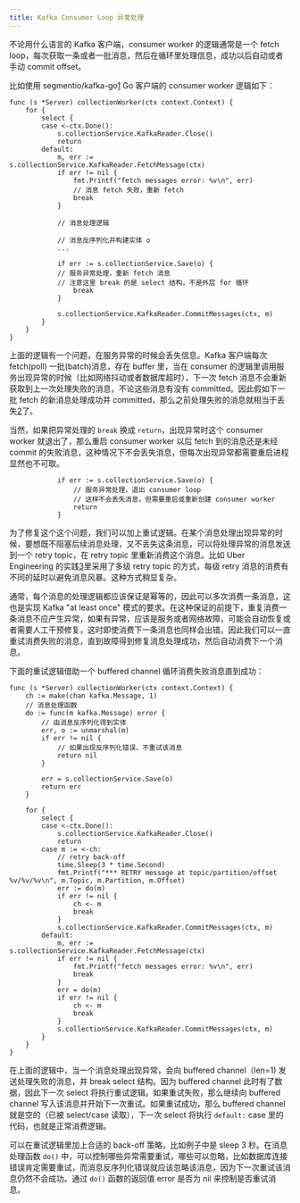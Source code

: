 ```yaml
---
title: Kafka Consumer Loop 异常处理
---
```


不论用什么语言的 Kafka 客户端，consumer worker 的逻辑通常是一个 fetch loop，每次获取一条或者一批消息，然后在循环里处理信息，成功以后自动或者手动 commit offset。

比如使用 segmentio/kafka-go[1] Go 客户端的 consumer worker 逻辑如下：

```
func (s *Server) collectionWorker(ctx context.Context) {
	for {
		select {
		case <-ctx.Done():
			s.collectionService.KafkaReader.Close()
			return
		default:
			m, err := s.collectionService.KafkaReader.FetchMessage(ctx)
			if err != nil {
				fmt.Printf("fetch messages error: %v\n", err)
				// 消息 fetch 失败，重新 fetch
				break
			}

			// 消息处理逻辑

			// 消息反序列化并构建实体 o
			...

			if err := s.collectionService.Save(o) {
			// 服务异常处理，重新 fetch 消息
			// 注意这里 break 的是 select 结构，不是外层 for 循环
				break
			}

			s.collectionService.KafkaReader.CommitMessages(ctx, m)
		}
	}
}
```

上面的逻辑有一个问题，在服务异常的时候会丢失信息。Kafka 客户端每次 fetch(poll) 一批(batch)消息，存在 buffer 里，当在 consumer 的逻辑里调用服务出现异常的时候（比如网络抖动或者数据库超时），下一次 fetch 消息不会重新获取到上一次处理失败的消息，不论这些消息有没有 committed。因此假如下一批 fetch 的新消息处理成功并 committed，那么之前处理失败的消息就相当于丢失[2]了。

当然，如果把异常处理的 `break` 换成 `return`，出现异常时这个 consumer worker 就退出了，那么重启 consumer worker 以后 fetch 到的消息还是未经 commit 的失败消息，这种情况下不会丢失消息，但每次出现异常都需要重启进程显然也不可取。

```
            if err := s.collectionService.Save(o) {
                // 服务异常处理，退出 consumer loop
                // 这样不会丢失消息，但需要重启或重新创建 consumer worker
                return
            }
```

为了修复这个这个问题，我们可以加上重试逻辑。在某个消息处理出现异常的时候，要想既不阻塞后续消息处理，又不丢失这条消息，可以将处理异常的消息发送到一个 retry topic，在 retry topic 里重新消费这个消息。比如 Uber Engineering 的实践[3]里采用了多级 retry topic 的方式，每级 retry 消息的消费有不同的延时以避免消息风暴。这种方式稍显复杂。

通常，每个消息的处理逻辑都应该保证是幂等的，因此可以多次消费一条消息，这也是实现 Kafka "at least once" 模式的要求。在这种保证的前提下，重复消费一条消息不应产生异常，如果有异常，应该是服务或者网络故障，可能会自动恢复或者需要人工干预修复，这时即使消费下一条消息也同样会出错。因此我们可以一直重试消费失败的消息，直到故障得到修复消息处理成功，然后自动消费下一个消息。

下面的重试逻辑借助一个 buffered channel 循环消费失败消息直到成功：

```
func (s *Server) collectionWorker(ctx context.Context) {
	ch := make(chan kafka.Message, 1)
	// 消息处理函数
	do := func(m kafka.Message) error {
		// 由消息反序列化得到实体
		err, o := unmarshal(m)
		if err != nil {
 			// 如果出现反序列化错误，不重试该消息
 			return nil
		}

		err = s.collectionService.Save(o)
		return err
	}

	for {
		select {
		case <-ctx.Done():
			s.collectionService.KafkaReader.Close()
			return
		case m := <-ch:
			// retry back-off
			time.Sleep(3 * time.Second)
			fmt.Printf("*** RETRY message at topic/partition/offset %v/%v/%v\n", m.Topic, m.Partition, m.Offset)
			err := do(m)
			if err != nil {
				ch <- m
				break
			}
			s.collectionService.KafkaReader.CommitMessages(ctx, m)
		default:
			m, err := s.collectionService.KafkaReader.FetchMessage(ctx)
			if err != nil {
				fmt.Printf("fetch messages error: %v\n", err)
				break
			}
			err = do(m)
			if err != nil {
				ch <- m
				break
			}
			s.collectionService.KafkaReader.CommitMessages(ctx, m)
		}
	}
}
```

在上面的逻辑中，当一个消息处理出现异常，会向 buffered channel（len=1) 发送处理失败的消息，并 break select 结构。因为 buffered channel 此时有了数据，因此下一次 select 将执行重试逻辑。如果重试失败，那么继续向 buffered channel 写入该消息并开始下一次重试。如果重试成功，那么 buffered channel 就是空的（已被 select/case 读取），下一次 select 将执行 `default:` case 里的代码，也就是正常消费逻辑。

可以在重试逻辑里加上合适的 back-off 策略，比如例子中是 sleep 3 秒。在消息处理函数 `do()` 中，可以控制哪些异常需要重试，哪些可以忽略，比如数据库连接错误肯定需要重试，而消息反序列化错误就应该忽略该消息，因为下一次重试该消息仍然不会成功。通过 `do()` 函数的返回值 error 是否为 nil 来控制是否重试消息。


[1]: https://github.com/segmentio/kafka-go
[2]: https://github.com/segmentio/kafka-go/issues/84
[3]: https://eng.uber.com/reliable-reprocessing/